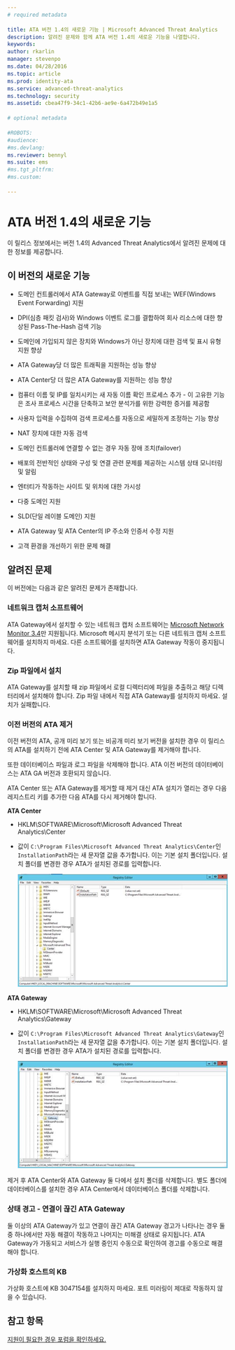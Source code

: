 ```yaml
---
# required metadata

title: ATA 버전 1.4의 새로운 기능 | Microsoft Advanced Threat Analytics
description: 알려진 문제와 함께 ATA 버전 1.4의 새로운 기능을 나열합니다.
keywords:
author: rkarlin
manager: stevenpo
ms.date: 04/28/2016
ms.topic: article
ms.prod: identity-ata
ms.service: advanced-threat-analytics
ms.technology: security
ms.assetid: cbea47f9-34c1-42b6-ae9e-6a472b49e1a5

# optional metadata

#ROBOTS:
#audience:
#ms.devlang:
ms.reviewer: bennyl
ms.suite: ems
#ms.tgt_pltfrm:
#ms.custom:

---
```


# ATA 버전 1.4의 새로운 기능
이 릴리스 정보에서는 버전 1.4의 Advanced Threat Analytics에서 알려진 문제에 대한 정보를 제공합니다.

## 이 버전의 새로운 기능

-   도메인 컨트롤러에서 ATA Gateway로 이벤트를 직접 보내는 WEF(Windows Event Forwarding) 지원

-   DPI(심층 패킷 검사)와 Windows 이벤트 로그를 결합하여 회사 리소스에 대한 향상된 Pass-The-Hash 검색 기능

-   도메인에 가입되지 않은 장치와 Windows가 아닌 장치에 대한 검색 및 표시 유형 지원 향상

-   ATA Gateway당 더 많은 트래픽을 지원하는 성능 향상

-   ATA Center당 더 많은 ATA Gateway를 지원하는 성능 향상

-   컴퓨터 이름 및 IP를 일치시키는 새 자동 이름 확인 프로세스 추가 - 이 고유한 기능은 조사 프로세스 시간을 단축하고 보안 분석가를 위한 강력한 증거를 제공함

-   사용자 입력을 수집하여 검색 프로세스를 자동으로 세밀하게 조정하는 기능 향상

-   NAT 장치에 대한 자동 검색

-   도메인 컨트롤러에 연결할 수 없는 경우 자동 장애 조치(failover)

-   배포의 전반적인 상태와 구성 및 연결 관련 문제를 제공하는 시스템 상태 모니터링 및 알림

-   엔터티가 작동하는 사이트 및 위치에 대한 가시성

-   다중 도메인 지원

-   SLD(단일 레이블 도메인) 지원

-   ATA Gateway 및 ATA Center의 IP 주소와 인증서 수정 지원

-   고객 환경을 개선하기 위한 문제 해결

## 알려진 문제
이 버전에는 다음과 같은 알려진 문제가 존재합니다.

### 네트워크 캡처 소프트웨어
ATA Gateway에서 설치할 수 있는 네트워크 캡처 소프트웨어는 [Microsoft Network Monitor 3.4](http://www.microsoft.com/en-us/download/details.aspx?id=4865)만 지원됩니다. Microsoft 메시지 분석기 또는 다른 네트워크 캡처 소프트웨어를 설치하지 마세요. 다른 소프트웨어를 설치하면 ATA Gateway 작동이 중지됩니다.

### Zip 파일에서 설치
ATA Gateway를 설치할 때 zip 파일에서 로컬 디렉터리에 파일을 추출하고 해당 디렉터리에서 설치해야 합니다. Zip 파일 내에서 직접 ATA Gateway를 설치하지 마세요. 설치가 실패합니다.

### 이전 버전의 ATA 제거
이전 버전의 ATA, 공개 미리 보기 또는 비공개 미리 보기 버전을 설치한 경우 이 릴리스의 ATA를 설치하기 전에 ATA Center 및 ATA Gateway를 제거해야 합니다.

또한 데이터베이스 파일과 로그 파일을 삭제해야 합니다. ATA 이전 버전의 데이터베이스는 ATA GA 버전과 호환되지 않습니다.

ATA Center 또는 ATA Gateway를 제거할 때 제거 대신 ATA 설치가 열리는 경우 다음 레지스트리 키를 추가한 다음 ATA를 다시 제거해야 합니다.

**ATA Center**

-   HKLM\SOFTWARE\Microsoft\Microsoft Advanced Threat Analytics\Center

-   값이 `C:\Program Files\Microsoft Advanced Threat Analytics\Center`인 `InstallationPath`라는 새 문자열 값을 추가합니다. 이는 기본 설치 폴더입니다. 설치 폴더를 변경한 경우 ATA가 설치된 경로를 입력합니다.

    ![ATA Center 설치 경로에 대한 레지스트리 편집기](media/ATA-uninstall-center-bug.jpg)

**ATA Gateway**

-   HKLM\SOFTWARE\Microsoft\Microsoft Advanced Threat Analytics\Gateway

-   값이 `C:\Program Files\Microsoft Advanced Threat Analytics\Gateway`인 `InstallationPath`라는 새 문자열 값을 추가합니다. 이는 기본 설치 폴더입니다.  설치 폴더를 변경한 경우 ATA가 설치된 경로를 입력합니다.

    ![ATA Gateway 설치 경로에 대한 레지스트리 편집기](media/ATA-GW-uninstall-bug.jpg)

제거 후 ATA Center와 ATA Gateway 둘 다에서 설치 폴더를 삭제합니다.  별도 폴더에 데이터베이스를 설치한 경우 ATA Center에서 데이터베이스 폴더를 삭제합니다.

### 상태 경고 - 연결이 끊긴 ATA Gateway
둘 이상의 ATA Gateway가 있고 연결이 끊긴 ATA Gateway 경고가 나타나는 경우 둘 중 하나에서만 자동 해결이 작동하고 나머지는 미해결 상태로 유지됩니다. ATA Gateway가 가동되고 서비스가 실행 중인지 수동으로 확인하여 경고를 수동으로 해결해야 합니다.

### 가상화 호스트의 KB
가상화 호스트에 KB 3047154를 설치하지 마세요. 포트 미러링이 제대로 작동하지 않을 수 있습니다.

## 참고 항목
[지원이 필요한 경우 포럼을 확인하세요.](https://social.technet.microsoft.com/Forums/security/en-US/home?forum=mata)


<!--HONumber=Apr16_HO2-->


